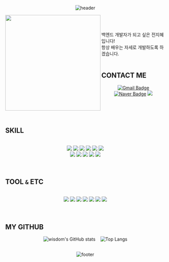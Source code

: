 <div align="center"> 
 
![header](https://capsule-render.vercel.app/api?type=waving&color=timeGradient&height=250&text=Welcome!&desc=wisdom's&nbsp;GitHub&nbsp;👋&descSize=30&descAlignY=65&animation=fadeIn&fontAlignY=35)

</div>

<img src="https://user-images.githubusercontent.com/104509621/226888051-4fd13136-9ebd-4bf3-beb1-b5519c0645c2.png" width="300" height="300" align="left"/>
<br>
<br>
<br>
백엔드 개발자가 되고 싶은 전지혜입니다!<br>
항상 배우는 자세로 개발하도록 하겠습니다.
<br>
<br>


 ## CONTACT ME
 <div align="center">
 
 [![Gmail Badge](https://img.shields.io/badge/Gmail-d14836?style=for-the-badg&logo=Gmail&logoColor=white&link=mailto:jiniminous00@gmail.com)](mailto:jiniminous00@gmail.com) [![Naver Badge](https://img.shields.io/badge/Naver-03C75A?style=for-the-badg&logo=Naver&logoColor=white&link=mailto:wisdom5565@naver.com)](mailto:wisdom5565@naver.com) <a href="https://biblia00.tistory.com/"><img src="https://img.shields.io/badge/Tistory-000?style=for-the-badg&logo=Tistory&logoColor=white"/></a>
 
</div>
 
<br>
<br>
<br>


## SKILL 
<br>
<div align="center">
<img src="https://img.shields.io/badge/html5-E34F26?style=for-the-badge&logo=html5&logoColor=white"> <img src="https://img.shields.io/badge/CSS3-1572B6?style=for-the-badge&logo=CSS3&logoColor=white"/> <img src="https://img.shields.io/badge/JavaScript-F7DF1E?style=for-the-badge&logo=JavaScript&logoColor=white"/> <img src="https://img.shields.io/badge/jQuery-0769AD?style=for-the-badge&logo=jQuery&logoColor=white"/> <img src="https://img.shields.io/badge/Thymeleaf-005F0F?style=for-the-badge&logo=Thymeleaf&logoColor=white"/> <img src="https://img.shields.io/badge/Ajax-1572B6?style=for-the-badge&logo=&logoColor=white"/><br> 
<img src="https://img.shields.io/badge/Java-007396?style=for-the-badge&logo=Java&logoColor=white"/> <img src="https://img.shields.io/badge/Spring-6DB33F?style=for-the-badge&logo=Spring&logoColor=white"> <img src="https://img.shields.io/badge/jsp-000?style=for-the-badge&logo=&logoColor=white"/> <img src="https://img.shields.io/badge/Oracle-F80000?style=for-the-badge&logo=Oracle&logoColor=white"/> <img src="https://img.shields.io/badge/mysql-4479A1?style=for-the-badge&logo=MySQL&logoColor=white"/>
 </div>
<br>
<br>

## TOOL `&` ETC
<br>
<div align="center">
<img src="https://img.shields.io/badge/IntelliJ IDEA-000000?style=for-the-badge&logo=IntelliJ IDEA&logoColor=white"/> <img src="https://img.shields.io/badge/Eclipse IDE-2C2255?style=for-the-badge&logo=Eclipse IDE&logoColor=white"/> <img src="https://img.shields.io/badge/Visual Studio-5C2D91?style=for-the-badge&logo=Visual Studio&logoColor=white"/> <img src="https://img.shields.io/badge/Visual Studio Code-007ACC?style=for-the-badge&logo=Visual Studio Code&logoColor=white"/> <img src="https://img.shields.io/badge/BootStrap-7952B3?style=for-the-badge&logo=Bootstrap&logoColor=white"/> <img src="https://img.shields.io/badge/Git-F05032?style=for-the-badge&logo=Git&logoColor=white"/> <img src="https://img.shields.io/badge/GitHub-181717?style=for-the-badge&logo=GitHub&logoColor=white"/>
 </div>
 <br>
 <br>
 


## MY GITHUB 
<div align="center">
 
![wisdom's GitHub stats](https://github-readme-stats.vercel.app/api?username=wisdom5565&show_icons=true&theme=transparent) &nbsp;&nbsp;&nbsp;![Top Langs](https://github-readme-stats.vercel.app/api/top-langs/?username=wisdom5565&layout=compact&theme=transparent)
<br>
<br>
 </div>
 
<div align="center"> 
  
![footer](https://capsule-render.vercel.app/api?type=waving&color=timeGradient&height=250&desc=Thank&nbsp;you&nbsp;for&nbsp;visiting&descSize=30&descAlignY=70&animation=fadeIn&section=footer)

</div>

